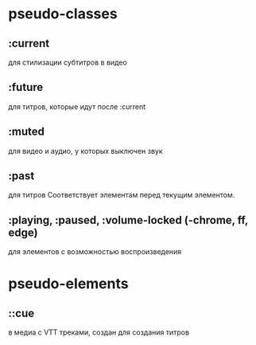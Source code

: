 # pseudo-classes

## :current

для стилизации субтитров в видео

## :future

для титров, которые идут после :current

## :muted

для видео и аудио, у которых выключен звук

## :past

для титров Соответствует элементам перед текущим элементом.

## :playing, :paused, :volume-locked (-chrome, ff, edge)

для элементов с возможностью воспроизведения

<!-- pseudo-elements ----------------------------------------------------------------------------------------------------------------------->

# pseudo-elements

## ::cue

в медиа с VTT треками, создан для создания титров
